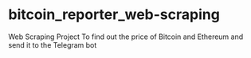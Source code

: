 # bitcoin_reporter_web-scraping
Web Scraping Project To find out the price of Bitcoin and Ethereum and send it to the Telegram bot
